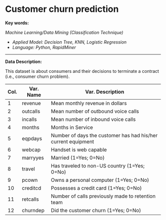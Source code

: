 # Customer churn prediction
**Key words:**

_Machine Learning/Data Mining (Classification Technique)_
+ _Applied Model: Decision Tree, KNN, Logistic Regression_
+ _Language: Python, RapidMiner_

***
**Data Description:**

This dataset is about consumers and their decisions to terminate a contract (i.e., consumer churn problem).

Col.  | Var. Name | Var. Description
-----| ----------| --------------------------------------------------------------
1  |   revenue  |  Mean monthly revenue in dollars
2   |  outcalls  | Mean number of outbound voice calls
3    | incalls   | Mean number of inbound voice calls
4    | months    | Months in Service
5    | eqpdays   | Number of days the customer has had his/her current equipment
6   | webcap     |Handset is web capable
7   |  marryyes  | Married (1=Yes; 0=No)
8   |  travel    | Has traveled to non-US country (1=Yes; 0=No)
9   |  pcown     | Owns a personal computer (1=Yes; 0=No)
10  |  creditcd  | Possesses a credit card (1=Yes; 0=No)
11  |  retcalls  | Number of calls previously made to retention team
12  |  churndep  | Did the customer churn (1=Yes; 0=No)

